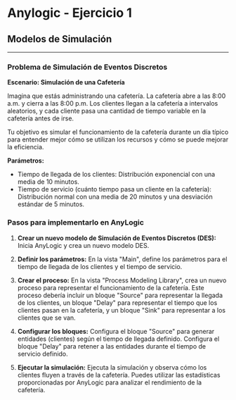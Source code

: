 # Anylogic - Ejercicio 1

## Modelos de Simulación

---

### Problema de Simulación de Eventos Discretos

**Escenario: Simulación de una Cafetería**

Imagina que estás administrando una cafetería. La cafetería abre a las 8:00 a.m. y cierra a las 8:00 p.m. Los clientes llegan a la cafetería a intervalos aleatorios, y cada cliente pasa una cantidad de tiempo variable en la cafetería antes de irse.

Tu objetivo es simular el funcionamiento de la cafetería durante un día típico para entender mejor cómo se utilizan los recursos y cómo se puede mejorar la eficiencia.

**Parámetros:**

- Tiempo de llegada de los clientes: Distribución exponencial con una media de 10 minutos.
- Tiempo de servicio (cuánto tiempo pasa un cliente en la cafetería): Distribución normal con una media de 20 minutos y una desviación estándar de 5 minutos.

### Pasos para implementarlo en AnyLogic

1. **Crear un nuevo modelo de Simulación de Eventos Discretos (DES):** Inicia AnyLogic y crea un nuevo modelo DES.

2. **Definir los parámetros:** En la vista "Main", define los parámetros para el tiempo de llegada de los clientes y el tiempo de servicio.

3. **Crear el proceso:** En la vista "Process Modeling Library", crea un nuevo proceso para representar el funcionamiento de la cafetería. Este proceso debería incluir un bloque "Source" para representar la llegada de los clientes, un bloque "Delay" para representar el tiempo que los clientes pasan en la cafetería, y un bloque "Sink" para representar a los clientes que se van.

4. **Configurar los bloques:** Configura el bloque "Source" para generar entidades (clientes) según el tiempo de llegada definido. Configura el bloque "Delay" para retener a las entidades durante el tiempo de servicio definido.

5. **Ejecutar la simulación:** Ejecuta la simulación y observa cómo los clientes fluyen a través de la cafetería. Puedes utilizar las estadísticas proporcionadas por AnyLogic para analizar el rendimiento de la cafetería.
